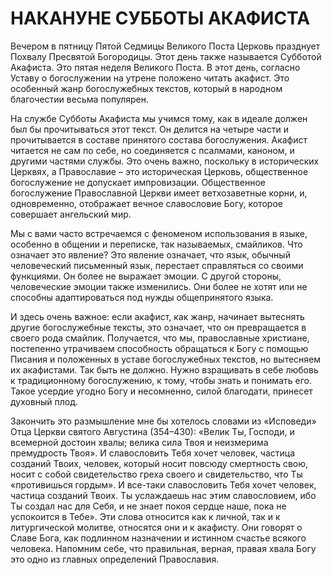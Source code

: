 # НАКАНУНЕ СУББОТЫ АКАФИСТА

Вечером в пятницу Пятой Седмицы Великого Поста Церковь празднует Похвалу Пресвятой Богородицы. Этот день также называется Субботой Акафиста. Это пятая неделя Великого Поста. В этот день, согласно Уставу о богослужении на утрене положено читать акафист. Это особенный жанр богослужебных текстов, который в народном благочестии весьма популярен.

На службе Субботы Акафиста мы учимся тому, как в идеале должен был бы прочитываться этот текст. Он делится на четыре части и прочитывается в составе принятого состава богослужения. Акафист читается не сам по себе, но соединяется с псалмами, каноном, и другими частями службы. Это очень важно, поскольку в исторических Церквях, а Православие – это историческая Церковь, общественное богослужение не допускает импровизации. Общественное богослужение Православной Церкви имеет ветхозаветные корни, и, одновременно, отображает вечное славословие Богу, которое совершает ангельский мир.

Мы с вами часто встречаемся с феноменом использования в языке, особенно в общении и переписке, так называемых, смайликов. Что означает это явление? Это явление означает, что язык, обычный человеческий письменный язык, перестает справляться со своими функциями. Он более не выражает эмоции. С другой стороны, человеческие эмоции также изменились. Они более не хотят или не способны адаптироваться под нужды общепринятого языка.

И здесь очень важное: если акафист, как жанр, начинает вытеснять другие богослужебные тексты, это означает, что он превращается в своего рода смайлик. Получается, что мы, православные христиане, постепенно утрачиваем способность обращаться к Богу с помощью Писания и положенных в уставе богослужебных текстов, но вытесняем их акафистами. Так быть не должно. Нужно взращивать в себе любовь к традиционному богослужению, к тому, чтобы знать и понимать его. Такое усердие угодно Богу и несомненно, силой благодати, принесет духовный плод.

Закончить это размышление мне бы хотелось словами из «Исповеди» Отца Церкви святого Августина (354–430): «Велик Ты, Господи, и всемерной достоин хвалы; велика сила Твоя и неизмерима премудрость Твоя». И славословить Тебя хочет человек, частица созданий Твоих, человек, который носит повсюду смертность свою, носит с собой свидетельство греха своего и свидетельство, что Ты «противишься гордым». И все-таки славословить Тебя хочет человек, частица созданий Твоих. Ты услаждаешь нас этим славословием, ибо Ты создал нас для Себя, и не знает покоя сердце наше, пока не успокоится в Тебе». Эти слова относится как к личной, так и к литургической молитве, относятся они и к акафисту. Они говорят о Славе Бога, как подлинном назначении и истинном счастье всякого человека. Напомним себе, что правильная, верная, правая хвала Богу это одно из главных определений Православия.
